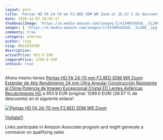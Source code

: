 ```yaml
---
layout: post
title: 'Pentax HD FA 24-70 mm F2.8ED SDM WR Zoom al 26.57 % de descuento'
date: 2020-12-07 18:01:17
thumbnailImage: 'https://m.media-amazon.com/images/I/41SHKSU5GdL._SL200_.jpg'
images: [ 'https://m.media-amazon.com/images/I/41SHKSU5GdL._SL200_.jpg' ]
comments: true
category: ofertas
author: ring
slug: B015U5XYDE
description:
actualPrice: 953.9 EUR
comparePrice: 1299.0 EUR
inStock: true
---
```


Ahora mismo tienes [Pentax HD FA 24-70 mm F2.8ED SDM WR Zoom Estándar de Alto Rendimiento 24 mm Ultra Angular Construcción Resistente al Clima Potencia de Imagen Excepcional Cristal ED Lentes Asféricas Recubrimiento HD](https://www.amazon.es/dp/B015U5XYDE/?tag=tolees-21) a 953.9 EUR (original: 1299.0 EUR) (26.57 %  de descuento) en el siguiente enlace!

[![Pentax HD FA 24-70 mm F2.8ED SDM WR Zoom](https://m.media-amazon.com/images/I/41SHKSU5GdL._SL200_.jpg)](https://www.amazon.es/dp/B015U5XYDE/?tag=tolees-21)

[Visítala!!!](https://www.amazon.es/dp/B015U5XYDE/?tag=tolees-21)

Links participate in Amazon Associate program and might generate a comission on qualifying sales
